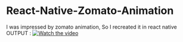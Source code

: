 # React-Native-Zomato-Animation
I was impressed by zomato animation, So I recreated it in react native
<br>
OUTPUT :
[![Watch the video](https://img.youtube.com/vi/hJfjcUZWcTs/maxresdefault.jpg)](https://youtu.be/hJfjcUZWcTs)
